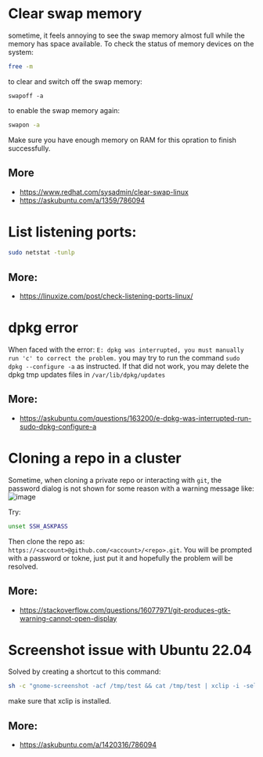 # Clear swap memory

sometime, it feels annoying to see the swap memory almost full while the memory has space available. To check the status of memory devices on the system:
```bash
free -m
```
to clear and switch off the swap memory:

```bashs
swapoff -a
```

to enable the swap memory again:

```bash
swapon -a
```

Make sure you have enough memory on RAM for this opration to finish successfully.

## More
- https://www.redhat.com/sysadmin/clear-swap-linux
- https://askubuntu.com/a/1359/786094


# List listening ports:
```bash
sudo netstat -tunlp
```

## More:
- https://linuxize.com/post/check-listening-ports-linux/


# dpkg error

When faced with the error: `E: dpkg was interrupted, you must manually run 'c' to correct the problem.`
you may try to run the command `sudo dpkg --configure -a` as instructed. If that did not work, you may delete the dpkg tmp updates files in `/var/lib/dpkg/updates`

## More:
- https://askubuntu.com/questions/163200/e-dpkg-was-interrupted-run-sudo-dpkg-configure-a


# Cloning a repo in a cluster

Sometime, when cloning a private repo or interacting with `git`, the password dialog is not shown for some reason with a warning message like:
![image](https://user-images.githubusercontent.com/18549783/187428968-4efdb65b-cb7d-4594-8503-3a270fd737f0.png)

Try:

```bash
unset SSH_ASKPASS
```
Then clone the repo as: `https://<account>@github.com/<account>/<repo>.git`. You will be prompted with a password or tokne, just put it and hopefully the problem will be resolved.

## More:
- https://stackoverflow.com/questions/16077971/git-produces-gtk-warning-cannot-open-display

# Screenshot issue with Ubuntu 22.04

Solved by creating a shortcut to this command:
```bash
sh -c "gnome-screenshot -acf /tmp/test && cat /tmp/test | xclip -i -selection clipboard -target image/png"
```

make sure that xclip is installed.

## More:
- https://askubuntu.com/a/1420316/786094
